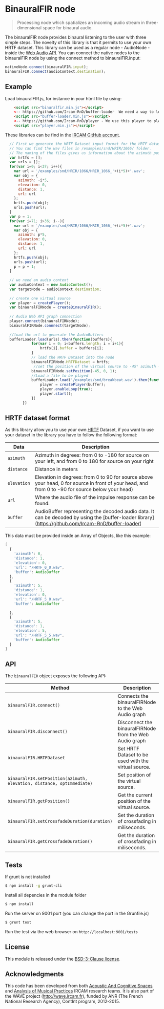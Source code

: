 # BinauralFIR node

> Processing node which spatializes an incoming audio stream in three-dimensional space for binaural audio.

The binauralFIR node provides binaural listening to the user with three simple steps. The novelty of this library is that it permits to use your own HRTF dataset. This library can be used as a regular node - AudioNode - inside the [Web Audio API](http://www.w3.org/TR/webaudio/). You can connect the native nodes to the binauralFIR node by using the connect method to binauralFIR.input: 

```js
nativeNode.connect(binauralFIR.input);
binauralFIR.connect(audioContext.destination);
```

## Example

Load binauralFIR.js, for instance in your html file by using:

```html
    <script src="binuralfir.min.js"></script>
    <-- https://github.com/Ircam-RnD/buffer-loader  We need a way to load and decode the HRTF files, we use this lib -->
    <script src="buffer-loader.min.js"></script>
    <-- https://github.com/Ircam-RnD/player - We use this player to play a sound -->
    <script src="player.min.js"></script>
```
These libraries can be find in the [IRCAM GitHub account](https://github.com/Ircam-RnD).

```js
  // First we generate the HRTF Dataset input format for the HRTF dataset example added in this lib.
  // You can find the wav files in /examples/snd/HRIR/1066/ folder.
  // The naming of the files gives us information about the azimuth position.
  var hrtfs = [];
  var urls = [];
  for(var i=0; i<37; i++){
    var url = '/examples/snd/HRIR/1066/HRIR_1066_'+(i*5)+'.wav';
    var obj = {
      azimuth: -i*5,
      elevation: 0,
      distance: 1,
      url: url
    };
    hrtfs.push(obj);
    urls.push(url);
  }
  var p = 1;
  for(var i=71; i>36; i--){
    var url = '/examples/snd/HRIR/1066/HRIR_1066_'+(i*5)+'.wav';
    var obj = {
      azimuth: p*5,
      elevation: 0,
      distance: 1,
      url: url
    };
    hrtfs.push(obj);
    urls.push(url);
    p = p + 1;
  }
  
  // we need an audio context
  var audioContext = new AudioContext();
  var targetNode = audioContext.destination;
  
  // create one virtual source
  var player = createPlayer();
  var binauralFIRNode = createBinauralFIR();
  
  // Audio Web API graph connection
  player.connect(binauralFIRNode);
  binauralFIRNode.connnect(targetNode);
  
  //load the url to generate the AudioBuffers
  bufferLoader.load(urls).then(function(buffers){
            for(var i = 0; i<buffers.length; i = i+1){
                hrtfs[i].buffer = buffers[i];
            }
            // load the HRTF Dataset into the node
            binauralFIRNode.HRTFDataset = hrtfs;
             //set the position of the virtual source to -45° azimuth - 45° on your left -, distance of 1 meter and elevation of 0 - in front your head - .
            binauralFIRNode.setPosition(-45, 0, 1);
            //Load a file to be played
            bufferLoader.load('/examples/snd/breakbeat.wav').then(function(buffer){
                player = createPlayer(buffer);
                player.enableLoop(true);
                player.start();
            })
        })

```

## HRTF dataset format

As this library allow you to use your own [HRTF](http://en.wikipedia.org/wiki/Head-related_transfer_function) Dataset, if you want to use your dataset in the library you have to follow the following format:

Data | Description
--- | ---
`azimuth` | Azimuth in degrees: from 0 to -180 for source on your left, and from 0 to 180 for source on your right
`distance` | Distance in meters
`elevation` | Elevation in degrees: from 0 to 90 for source above your head, 0 for source in front of your head, and from 0 to -90 for source below your head)
`url` | Where the audio file of the impulse response can be found.
`buffer` | AudioBuffer representing the decoded audio data. It can be decoded by using the [buffer-loader library] (https://github.com/Ircam-RnD/buffer-loader)

This data must be provided inside an Array of Objects, like this example:

```js
[
  {
    'azimuth': 0,
    'distance': 1,
    'elevation': 0,
    'url': "/HRTF_0_0.wav",
    'buffer': AudioBuffer
  },
  {
    'azimuth': 5,
    'distance': 1,
    'elevation': 0,
    'url': "/HRTF_5_0.wav",
    'buffer': AudioBuffer

  },
  {
    'azimuth': 5,
    'distance': 1,
    'elevation': 5,
    'url': "/HRTF_5_5.wav",
    'buffer': AudioBuffer
  }
]
```

## API

The `binauralFIR` object exposes the following API:

Method | Description
--- | ---
`binauralFIR.connect()` | Connects the binauralFIRNode to the Web Audio graph
`binauralFIR.disconnect()` | Disconnect the binauralFIRNode from the Web Audio graph
`binauralFIR.HRTFDataset` | Set HRTF Dataset to be used with the virtual source.
`binauralFIR.setPosition(azimuth, elevation, distance, optImmediate)` | Set position of the virtual source.
`binauralFIR.getPosition()` | Get the current position of the virtual source.
`binauralFIR.setCrossfadeDuration(duration)` | Set the duration of crossfading in miliseconds.
`binauralFIR.getCrossfadeDuration()` | Get the duration of crossfading in miliseconds.



## Tests

If grunt is not installed

```bash
$ npm install -g grunt-cli
```

Install all depencies in the module folder

```bash
$ npm install
```

Run the server on 9001 port (you can change the port in the Grunfile.js)

```bash
$ grunt test
```

Run the test via the web browser on `http://localhost:9001/tests`

## License

This module is released under the [BSD-3-Clause license](http://opensource.org/licenses/BSD-3-Clause).

## Acknowledgments

This code has been developed from both [Acoustic And Cognitive Spaces](http://recherche.ircam.fr/equipes/salles/) and [Analysis of Musical Practices](http://apm.ircam.fr) IRCAM research teams. It is also part of the WAVE project (http://wave.ircam.fr), funded by ANR (The French National Research Agency), ContInt program, 2012-2015.
